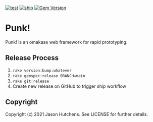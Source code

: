 [![test](https://github.com/kranzky/punk/workflows/test/badge.svg)](https://github.com/kranzky/punk/actions?query=workflow%3Atest)
[![ship](https://github.com/kranzky/punk/workflows/ship/badge.svg)](https://github.com/kranzky/punk/actions?query=workflow%3Aship)
[![Gem Version](https://badge.fury.io/rb/punk.svg)](https://badge.fury.io/rb/punk)

# Punk!

Punk! is an omakase web framework for rapid prototyping.

## Release Process

1. `rake version:bump:whatever`
2. `rake gemspec:release BRANCH=main`
3. `rake git:release`
4. Create new release on GitHub to trigger ship workflow

## Copyright

Copyright (c) 2021 Jason Hutchens. See LICENSE for further details.
